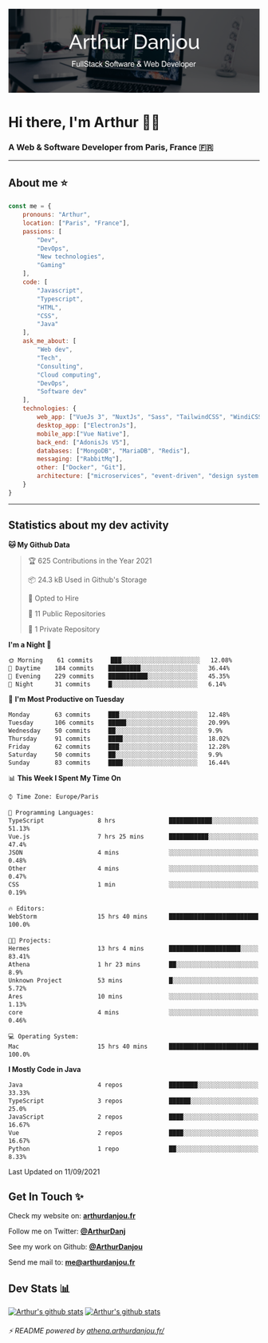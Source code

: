 ![Banner](./assets/Banner.png)

# Hi there, I'm Arthur 🙋‍♂️
### A Web & Software Developer from Paris, France 🇫🇷

---
## About me ⭐

```javascript
const me = {
    pronouns: "Arthur", 
    location: ["Paris", "France"],
    passions: [
        "Dev", 
        "DevOps", 
        "New technologies",
        "Gaming"
    ],
    code: [
        "Javascript", 
        "Typescript", 
        "HTML", 
        "CSS", 
        "Java"
    ],
    ask_me_about: [
        "Web dev", 
        "Tech", 
        "Consulting", 
        "Cloud computing", 
        "DevOps",
        "Software dev"
    ],
    technologies: {
        web_app: ["VueJs 3", "NuxtJs", "Sass", "TailwindCSS", "WindiCSS"],
        desktop_app: ["ElectronJs"],
        mobile_app:["Vue Native"],
        back_end: ["AdonisJs V5"],
        databases: ["MongoDB", "MariaDB", "Redis"],
        messaging: ["RabbitMq"],
        other: ["Docker", "Git"],
        architecture: ["microservices", "event-driven", "design system pattern"]
    }
}
```
---

## Statistics about my dev activity

<!--START_SECTION:waka-->
**🐱 My Github Data** 

> 🏆 625 Contributions in the Year 2021
 > 
> 📦 24.3 kB Used in Github's Storage 
 > 
> 💼 Opted to Hire
 > 
> 📜 11 Public Repositories 
 > 
> 🔑 1 Private Repository 
 > 
**I'm a Night 🦉** 

```text
🌞 Morning    61 commits     ███░░░░░░░░░░░░░░░░░░░░░░   12.08% 
🌆 Daytime    184 commits    █████████░░░░░░░░░░░░░░░░   36.44% 
🌃 Evening    229 commits    ███████████░░░░░░░░░░░░░░   45.35% 
🌙 Night      31 commits     █░░░░░░░░░░░░░░░░░░░░░░░░   6.14%

```
📅 **I'm Most Productive on Tuesday** 

```text
Monday       63 commits     ███░░░░░░░░░░░░░░░░░░░░░░   12.48% 
Tuesday      106 commits    █████░░░░░░░░░░░░░░░░░░░░   20.99% 
Wednesday    50 commits     ██░░░░░░░░░░░░░░░░░░░░░░░   9.9% 
Thursday     91 commits     ████░░░░░░░░░░░░░░░░░░░░░   18.02% 
Friday       62 commits     ███░░░░░░░░░░░░░░░░░░░░░░   12.28% 
Saturday     50 commits     ██░░░░░░░░░░░░░░░░░░░░░░░   9.9% 
Sunday       83 commits     ████░░░░░░░░░░░░░░░░░░░░░   16.44%

```


📊 **This Week I Spent My Time On** 

```text
⌚︎ Time Zone: Europe/Paris

💬 Programming Languages: 
TypeScript               8 hrs               ████████████░░░░░░░░░░░░░   51.13% 
Vue.js                   7 hrs 25 mins       ███████████░░░░░░░░░░░░░░   47.4% 
JSON                     4 mins              ░░░░░░░░░░░░░░░░░░░░░░░░░   0.48% 
Other                    4 mins              ░░░░░░░░░░░░░░░░░░░░░░░░░   0.47% 
CSS                      1 min               ░░░░░░░░░░░░░░░░░░░░░░░░░   0.19%

🔥 Editors: 
WebStorm                 15 hrs 40 mins      █████████████████████████   100.0%

🐱‍💻 Projects: 
Hermes                   13 hrs 4 mins       ████████████████████░░░░░   83.41% 
Athena                   1 hr 23 mins        ██░░░░░░░░░░░░░░░░░░░░░░░   8.9% 
Unknown Project          53 mins             █░░░░░░░░░░░░░░░░░░░░░░░░   5.72% 
Ares                     10 mins             ░░░░░░░░░░░░░░░░░░░░░░░░░   1.13% 
core                     4 mins              ░░░░░░░░░░░░░░░░░░░░░░░░░   0.46%

💻 Operating System: 
Mac                      15 hrs 40 mins      █████████████████████████   100.0%

```

**I Mostly Code in Java** 

```text
Java                     4 repos             ████████░░░░░░░░░░░░░░░░░   33.33% 
TypeScript               3 repos             ██████░░░░░░░░░░░░░░░░░░░   25.0% 
JavaScript               2 repos             ████░░░░░░░░░░░░░░░░░░░░░   16.67% 
Vue                      2 repos             ████░░░░░░░░░░░░░░░░░░░░░   16.67% 
Python                   1 repo              ██░░░░░░░░░░░░░░░░░░░░░░░   8.33%

```



 Last Updated on 11/09/2021
<!--END_SECTION:waka-->

## Get In Touch ✨
Check my website on: [**arthurdanjou.fr**](https://arthurdanjou.fr)

Follow me on Twitter: [**@ArthurDanj**](https://twitter.com/ArthurDanj)

See my work on Github: [**@ArthurDanjou**](https://github.com/ArthurDanjou)

Send me mail to: [**me@arthurdanjou.fr**](mailto:me@arthurdanjou.fr)

## Dev Stats 📊

[![Arthur's github stats](https://github-readme-stats.vercel.app/api?count_private=true&show_icons=true&theme=dracula&username=arthurdanjou)](https://github.com/anuraghazra/github-readme-stats)
[![Arthur's github stats](https://github-readme-stats.vercel.app/api/top-langs/?count_private=true&show_icons=true&theme=dracula&username=arthurdanjou&layout=compact)](https://github.com/anuraghazra/github-readme-stats)

###### ⚡ README powered by [athena.arthurdanjou.fr/](https://athena.arthurdanjou.fr)
